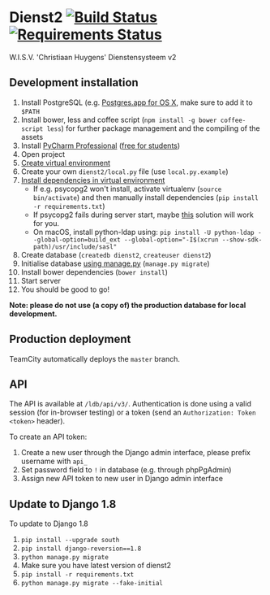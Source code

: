 # Dienst2 [![Build Status](https://travis-ci.org/WISVCH/dienst2.svg?branch=master)](https://travis-ci.org/WISVCH/dienst2) [![Requirements Status](https://requires.io/github/WISVCH/dienst2/requirements.svg?branch=master)](https://requires.io/github/WISVCH/dienst2/requirements/?branch=master)
W.I.S.V. 'Christiaan Huygens'
Dienstensysteem v2

## Development installation

1. Install PostgreSQL (e.g. [Postgres.app for OS X](http://postgresapp.com), make sure to add it to `$PATH`
2. Install bower, less and coffee script (`npm install -g bower coffee-script less`) for further package management and the compiling of the assets
3. Install [PyCharm Professional](https://www.jetbrains.com/pycharm/) ([free for students](https://www.jetbrains.com/student/))
4. Open project
5. [Create virtual environment](https://www.jetbrains.com/pycharm/help/creating-virtual-environment.html)
6. Create your own `dienst2/local.py` file (use `local.py.example`)
7. [Install dependencies in virtual environment](https://www.jetbrains.com/pycharm/help/resolving-unsatisfied-dependencies.html)
   * If e.g. psycopg2 won't install, activate virtualenv (`source bin/activate`) and then manually install dependencies (`pip install -r requirements.txt`)
   * If psycopg2 fails during server start, maybe [this](http://stackoverflow.com/questions/28515972/problems-using-psycopg2-on-mac-os-yosemite) solution will work for you.
   * On macOS, install python-ldap using:
     `pip install -U python-ldap --global-option=build_ext --global-option="-I$(xcrun --show-sdk-path)/usr/include/sasl"`
8. Create database (`createdb dienst2`, `createuser dienst2`)
9. Initialise database [using manage.py](https://www.jetbrains.com/pycharm/help/running-tasks-of-manage-py-utility.html) (`manage.py migrate`)
10. Install bower dependencies (`bower install`)
11. Start server
12. You should be good to go!

**Note: please do not use (a copy of) the production database for local development.**

## Production deployment

TeamCity automatically deploys the `master` branch.

## API

The API is available at `/ldb/api/v3/`. Authentication is done using a valid session (for in-browser testing) or a token (send an `Authorization: Token <token>` header).

To create an API token:

1. Create a new user through the Django admin interface, please prefix username with `api_`
2. Set password field to `!` in database (e.g. through phpPgAdmin)
3. Assign new API token to new user in Django admin interface

## Update to Django 1.8

To update to Django 1.8

1. `pip install --upgrade south`
2. `pip install django-reversion==1.8`
3. `python manage.py migrate`
4. Make sure you have latest version of dienst2
5. `pip install -r requirements.txt`
6. `python manage.py migrate --fake-initial`

